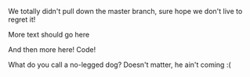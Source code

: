 We totally didn't pull down the master branch, sure hope we don't live to regret it!

More text should go here

And then more here! Code!

What do you call a no-legged dog?
Doesn't matter, he ain't coming :(